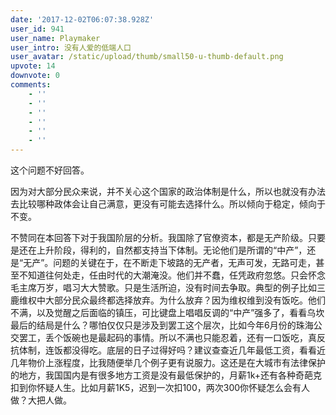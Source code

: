 ```yaml
---
date: '2017-12-02T06:07:38.928Z'
user_id: 941
user_name: Playmaker
user_intro: 没有人爱的低端人口
user_avatar: /static/upload/thumb/small50-u-thumb-default.png
upvote: 14
downvote: 0
comments:
    - ''
    - ''
    - ''
    - ''
    - ''
    - ''
---
```


这个问题不好回答。

因为对大部分民众来说，并不关心这个国家的政治体制是什么，所以也就没有办法去比较哪种政体会让自己满意，更没有可能去选择什么。所以倾向于稳定，倾向于不变。

不赞同在本回答下对于我国阶层的分析。我国除了官僚资本，都是无产阶级。只要是还在上升阶段，得利的，自然都支持当下体制。无论他们是所谓的“中产”，还是“无产”。问题的关键在于，在不断走下坡路的无产者，无声可发，无路可走，甚至不知道往何处走，任由时代的大潮淹没。他们并不蠢，任凭政府忽悠。只会怀念毛主席万岁，唱习大大赞歌。只是生活所迫，没有时间去争取。典型的例子比如三鹿维权中大部分民众最终都选择放弃。为什么放弃？因为维权维到没有饭吃。他们不满，以及觉醒之后面临的镇压，可比键盘上唱唱反调的“中产”强多了，看看乌坎最后的结局是什么？哪怕仅仅只是涉及到罢工这个层次，比如今年6月份的珠海公交罢工，丢个饭碗也是最起码的事情。所以不满也只能忍着，还有一口饭吃，真反抗体制，连饭都没得吃。底层的日子过得好吗？建议查查近几年最低工资，看看近几年物价上涨程度，比我随便举几个例子更有说服力。这还是在大城市有法律保护的地方，我国国内是有很多地方工资是没有最低保护的，月薪1k+还有各种奇葩克扣到你怀疑人生。比如月薪1K5，迟到一次扣100，两次300你怀疑怎么会有人做？大把人做。
